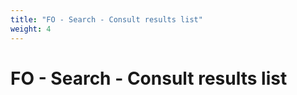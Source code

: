 ```yaml
---
title: "FO - Search - Consult results list"
weight: 4
---
```


# FO - Search - Consult results list
